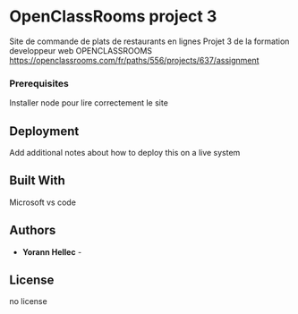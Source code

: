 







# OpenClassRooms project 3

Site de commande de plats de restaurants en lignes
Projet 3 de la formation developpeur web OPENCLASSROOMS
https://openclassrooms.com/fr/paths/556/projects/637/assignment

### Prerequisites

Installer node pour lire correctement le site



## Deployment

Add additional notes about how to deploy this on a live system

## Built With

Microsoft vs code


## Authors

* **Yorann Hellec** - 

## License

no license

